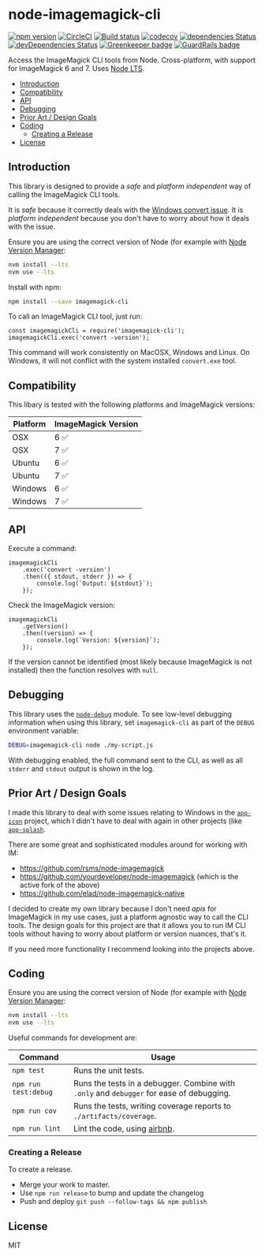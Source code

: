 # node-imagemagick-cli

[![npm version](https://badge.fury.io/js/imagemagick-cli.svg)](https://badge.fury.io/js/imagemagick-cli) [![CircleCI](https://circleci.com/gh/dwmkerr/node-imagemagick-cli.svg?style=shield)](https://circleci.com/gh/dwmkerr/node-imagemagick-cli) [![Build status](https://ci.appveyor.com/api/projects/status/uwggloq6ooxq1vtj?svg=true)](https://ci.appveyor.com/project/dwmkerr/node-imagemagick-cli) [![codecov](https://codecov.io/gh/dwmkerr/node-imagemagick-cli/branch/master/graph/badge.svg)](https://codecov.io/gh/dwmkerr/node-imagemagick-cli) [![dependencies Status](https://david-dm.org/dwmkerr/node-imagemagick-cli/status.svg)](https://david-dm.org/dwmkerr/node-imagemagick-cli) [![devDependencies Status](https://david-dm.org/dwmkerr/node-imagemagick-cli/dev-status.svg)](https://david-dm.org/dwmkerr/node-imagemagick-cli?type=dev) [![Greenkeeper badge](https://badges.greenkeeper.io/dwmkerr/node-imagemagick-cli.svg)](https://greenkeeper.io/) [![GuardRails badge](https://badges.production.guardrails.io/dwmkerr/node-imagemagick-cli.svg)](https://www.guardrails.io)

Access the ImageMagick CLI tools from Node. Cross-platform, with support for ImageMagick 6 and 7. Uses [Node LTS](https://nodejs.org/en/about/releases/).


<!-- vim-markdown-toc GFM -->

* [Introduction](#introduction)
* [Compatibility](#compatibility)
* [API](#api)
* [Debugging](#debugging)
* [Prior Art / Design Goals](#prior-art--design-goals)
* [Coding](#coding)
    * [Creating a Release](#creating-a-release)
* [License](#license)

<!-- vim-markdown-toc -->

## Introduction

This library is designed to provide a *safe* and *platform independent* way of calling the ImageMagick CLI tools.

It is *safe* because it correctly deals with the [Windows convert issue](http://www.imagemagick.org/Usage/windows/#convert_issue). It is *platform independent* because you don't have to worry about how it deals with the issue.

Ensure you are using the correct version of Node (for example with [Node Version Manager](https://github.com/nvm-sh/nvm):

```sh
nvm install --lts
nvm use --lts
```

Install with npm:

```bash
npm install --save imagemagick-cli
```

To call an ImageMagick CLI tool, just run:

```node
const imagemagickCli = require('imagemagick-cli');
imagemagickCli.exec('convert -version');
```

This command will work consistently on MacOSX, Windows and Linux. On Windows, it will not conflict with the system installed `convert.exe` tool.

## Compatibility

This libary is tested with the following platforms and ImageMagick versions:

| Platform          | ImageMagick Version |
|-------------------|---------------------|
| OSX               | 6  ✅               |
| OSX               | 7  ✅               |
| Ubuntu            | 6  ✅               |
| Ubuntu            | 7  ✅               |
| Windows           | 6  ✅               |
| Windows           | 7  ✅               |

## API

Execute a command:

```node
imagemagickCli
    .exec('convert -version')
    .then(({ stdout, stderr }) => {
        console.log(`Output: ${stdout}`);
    });
```

Check the ImageMagick version:

```node
imagemagickCli
    .getVersion()
    .then((version) => {
        console.log(`Version: ${version}`);
    });
```

If the version cannot be identified (most likely because ImageMagick is not installed) then the function resolves with `null`.

## Debugging

This library uses the [`node-debug`](https://github.com/visionmedia/debug) module. To see low-level debugging information when using this library, set `imagemagick-cli` as part of the `DEBUG` environment variable:

```bash
DEBUG=imagemagick-cli node ./my-script.js
```

With debugging enabled, the full command sent to the CLI, as well as all `stderr` and `stdout` output is shown in the log.

## Prior Art / Design Goals

I made this library to deal with some issues relating to Windows in the [`app-icon`](https://github.com/dwmkerr/app-icon) project, which I didn't have to deal with again in other projects (like [`app-splash`](https://github.com/dwmkerr/app-splash).

There are some great and sophisticated modules around for working with IM:

- https://github.com/rsms/node-imagemagick
- https://github.com/yourdeveloper/node-imagemagick (which is the active fork of the above)
- https://github.com/elad/node-imagemagick-native

I decided to create my own library because I don't need *apis* for ImageMagick in my use cases, just a platform agnostic way to call the CLI tools. The design goals for this project are that it allows you to run IM CLI tools without having to worry about platform or version nuances, that's it.

If you need more functionality I recommend looking into the projects above.

## Coding

Ensure you are using the correct version of Node (for example with [Node Version Manager](https://github.com/nvm-sh/nvm):

```sh
nvm install --lts
nvm use --lts
```

Useful commands for development are:

| Command              | Usage                                                                                                          |
|----------------------|----------------------------------------------------------------------------------------------------------------|
| `npm test`           | Runs the unit tests.                                                                                           |
| `npm run test:debug` | Runs the tests in a debugger. Combine with `.only` and `debugger` for ease of debugging.                       |
| `npm run cov`        | Runs the tests, writing coverage reports to `./artifacts/coverage`.                                            |
| `npm run lint`       | Lint the code, using [airbnb](https://github.com/airbnb/javascript/tree/master/packages/eslint-config-airbnb). |

### Creating a Release

To create a release.

- Merge your work to master.
- Use `npm run release` to bump and update the changelog
- Push and deploy `git push --follow-tags && npm publish`

## License

MIT
